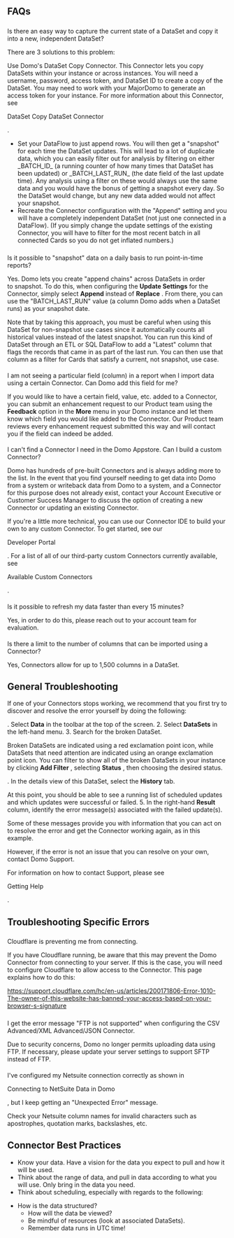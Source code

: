 

FAQs
------


#####
 Is there an easy way to capture the current state of a DataSet and copy it into a new, independent DataSet?

There are 3 solutions to this problem:

 Use Domo's DataSet Copy Connector. This Connector lets you copy DataSets within your instance or across instances. You will need a username, password, access token, and DataSet ID to create a copy of the DataSet. You may need to work with your MajorDomo to generate an access token for your instance. For more information about this Connector, see

DataSet Copy DataSet Connector

.
* Set your DataFlow to just append rows. You will then get a "snapshot" for each time the DataSet updates. This will lead to a lot of duplicate data, which you can easily filter out for analysis by filtering on either \_BATCH\_ID\_ (a running counter of how many times that DataSet has been updated) or \_BATCH\_LAST\_RUN\_ (the date field of the last update time). Any analysis using a filter on these would always use the same data and you would have the bonus of getting a snapshot every day. So the DataSet would change, but any new data added would not affect your snapshot.
* Recreate the Connector configuration with the "Append" setting and you will have a completely independent DataSet (not just one connected in a DataFlow). (If you simply change the update settings of the existing Connector, you will have to filter for the most recent batch in all connected Cards so you do not get inflated numbers.)


#####
 Is it possible to "snapshot" data on a daily basis to run point-in-time reports?

Yes. Domo lets you create "append chains" across DataSets in order to snapshot. To do this, when configuring the
 **Update Settings**
 for the Connector, simply select
 **Append**
 instead of
 **Replace**
 . From there, you can use the "BATCH\_LAST\_RUN" value (a column Domo adds when a DataSet runs) as your snapshot date.


 Note that by taking this approach, you must be careful when using this DataSet for non-snapshot use cases since it automatically counts all historical values instead of the latest snapshot. You can run this kind of DataSet through an ETL or SQL DataFlow to add a "Latest" column that flags the records that came in as part of the last run. You can then use that column as a filter for Cards that satisfy a current, not snapshot, use case.

####
 I am not seeing a particular field (column) in a report when I import data using a certain Connector. Can Domo add this field for me?

If you would like to have a certain field, value, etc. added to a Connector, you can submit an enhancement request to our Product team using the
 **Feedback**
 option in the
 **More**
 menu in your Domo instance and let them know which field you would like added to the Connector. Our Product team reviews every enhancement request submitted this way and will contact you if the field can indeed be added.

####
 I can't find a Connector I need in the Domo Appstore. Can I build a custom Connector?

Domo has hundreds of pre-built Connectors and is always adding more to the list. In the event that you find yourself needing to get data into Domo from a system or writeback data from Domo to a system, and a Connector for this purpose does not already exist, contact your Account Executive or Customer Success Manager to discuss the option of creating a new Connector or updating an existing Connector.


 If you're a little more technical, you can use our Connector IDE to build your own to any custom Connector. To get started, see our

Developer Portal

. For a list of all of our third-party custom Connectors currently available, see

Available Custom Connectors

.

####
 Is it possible to refresh my data faster than every 15 minutes?

Yes, in order to do this, please reach out to your account team for evaluation.

####
 Is there a limit to the number of columns that can be imported using a Connector?

Yes, Connectors allow for up to 1,500 columns in a DataSet.


 General Troubleshooting
-------------------------

If one of your Connectors stops working, we recommend that you first try to discover and resolve the error yourself by doing the following:

. Select
 **Data**
 in the toolbar at the top of the screen.
2. Select
 **DataSets**
 in the left-hand menu.
3. Search for the broken DataSet.


 Broken DataSets are indicated using a red exclamation point icon, while DataSets that need attention are indicated using an orange exclamation point icon. You can filter to show all of the broken DataSets in your instance by clicking
 **Add Filter**
 , selecting
 **Status**
 , then choosing the desired status.

. In the details view of this DataSet, select the
 **History**
 tab.


 At this point, you should be able to see a running list of scheduled updates and which updates were successful or failed.
5. In the right-hand
 **Result**
 column, identify the error message(s) associated with the failed update(s).


 Some of these messages provide you with information that you can act on to resolve the error and get the Connector working again, as in this example.

However, if the error is not an issue that you can resolve on your own, contact Domo Support.

For information on how to contact Support, please see

Getting Help

.

Troubleshooting Specific Errors
---------------------------------


#####
 Cloudflare is preventing me from connecting.

If you have Cloudflare running, be aware that this may prevent the Domo Connector from connecting to your server. If this is the case, you will need to configure Cloudflare to allow access to the Connector. This page explains how to do this:

https://support.cloudflare.com/hc/en-us/articles/200171806-Error-1010-The-owner-of-this-website-has-banned-your-access-based-on-your-browser-s-signature


#####
 I get the error message "FTP is not supported" when configuring the CSV Advanced/XML Advanced/JSON Connector.

Due to security concerns, Domo no longer permits uploading data using FTP. If necessary, please update your server settings to support SFTP instead of FTP.

####
 I've configured my Netsuite connection correctly as shown in

Connecting to NetSuite Data in Domo

, but I keep getting an "Unexpected Error" message.

Check your Netsuite column names for invalid characters such as apostrophes, quotation marks, backslashes, etc.


 Connector Best Practices
--------------------------


* Know your data. Have a vision for the data you expect to pull and how it will be used.
* Think about the range of data, and pull in data according to what you will use. Only bring in the data you need.
* Think about scheduling, especially with regards to the following:

+ How is the data structured?
	+ How will the data be viewed?
	+ Be mindful of resources (look at associated DataSets).
	+ Remember data runs in UTC time!


